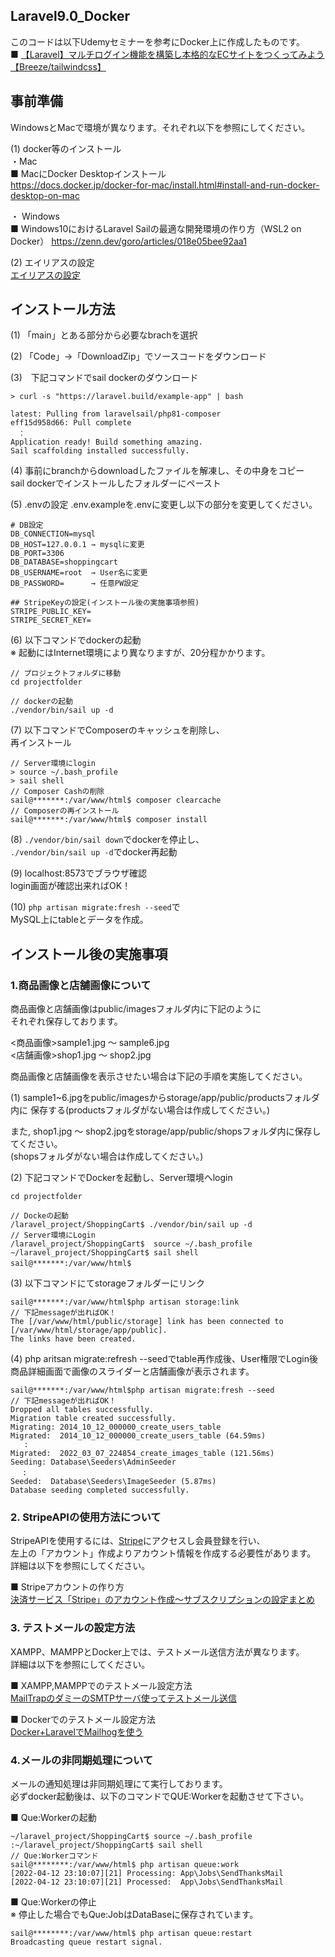 ## Laravel9.0_Docker
このコードは以下Udemyセミナーを参考にDocker上に作成したものです。<br>
■ [【Laravel】マルチログイン機能を構築し本格的なECサイトをつくってみよう【Breeze/tailwindcss】](https://www.udemy.com/course/laravel-multi-ec/)<br>

## 事前準備
WindowsとMacで環境が異なります。それぞれ以下を参照にしてください。<br>

(1) docker等のインストール<br>
・Mac<br>
■ MacにDocker Desktopインストール<br>
https://docs.docker.jp/docker-for-mac/install.html#install-and-run-docker-desktop-on-mac

・ Windows<br>
■ Windows10におけるLaravel Sailの最適な開発環境の作り方（WSL2 on Docker）
https://zenn.dev/goro/articles/018e05bee92aa1

(2) エイリアスの設定<br>
[エイリアスの設定](https://qiita.com/print_r_keeeng/items/544d14e4e0eab0508985#%E3%82%A8%E3%82%A4%E3%83%AA%E3%82%A2%E3%82%B9%E8%A8%AD%E5%AE%9A)
## インストール方法
(1) 「main」とある部分から必要なbrachを選択<br>

(2) 「Code」→「DownloadZip」でソースコードをダウンロード<br>

(3)　下記コマンドでsail dockerのダウンロード<br>
```
> curl -s "https://laravel.build/example-app" | bash

latest: Pulling from laravelsail/php81-composer
eff15d958d66: Pull complete 
　：
Application ready! Build something amazing.
Sail scaffolding installed successfully.
```
(4) 事前にbranchからdownloadしたファイルを解凍し、その中身をコピー<br>
sail dockerでインストールしたフォルダーにペースト

(5) .envの設定
.env.exampleを.envに変更し以下の部分を変更してください。<br>
```
# DB設定
DB_CONNECTION=mysql
DB_HOST=127.0.0.1 → mysqlに変更
DB_PORT=3306
DB_DATABASE=shoppingcart
DB_USERNAME=root  → User名に変更
DB_PASSWORD=　　　 → 任意PW設定

## StripeKeyの設定(インストール後の実施事項参照)
STRIPE_PUBLIC_KEY=
STRIPE_SECRET_KEY=
```

(6) 以下コマンドでdockerの起動<br>
※ 起動にはInternet環境により異なりますが、20分程かかります。<br>
```
// プロジェクトフォルダに移動
cd projectfolder

// dockerの起動
./vendor/bin/sail up -d
```

(7) 以下コマンドでComposerのキャッシュを削除し、<br>
再インストール
```
// Server環境にlogin
> source ~/.bash_profile
> sail shell
// Composer Cashの削除
sail@*******:/var/www/html$ composer clearcache
// Composerの再インストール
sail@*******:/var/www/html$ composer install
```

(8) `./vendor/bin/sail down`でdockerを停止し、<br>
`./vendor/bin/sail up -d`でdocker再起動

(9) localhost:8573でブラウザ確認<br>
login画面が確認出来ればOK！

(10) `php artisan migrate:fresh --seed`で<br>
MySQL上にtableとデータを作成。

## インストール後の実施事項
### 1.商品画像と店舗画像について
商品画像と店舗画像はpublic/imagesフォルダ内に下記のように<br>
それぞれ保存しております。

<商品画像>sample1.jpg 〜 sample6.jpg<br>
<店舗画像>shop1.jpg ～ shop2.jpg<br>

商品画像と店舗画像を表示させたい場合は下記の手順を実施してください。<br>

(1) sample1~6.jpgをpublic/imagesからstorage/app/public/productsフォルダ内に 
保存する(productsフォルダがない場合は作成してください。)<br>

また, shop1.jpg ～ shop2.jpgをstorage/app/public/shopsフォルダ内に保存してください。<br>
(shopsフォルダがない場合は作成してください。)<br>

(2) 下記コマンドでDockerを起動し、Server環境へlogin
```
cd projectfolder

// Dockeの起動
/laravel_project/ShoppingCart$ ./vendor/bin/sail up -d
// Server環境にLogin
/laravel_project/ShoppingCart$  source ~/.bash_profile
~/laravel_project/ShoppingCart$ sail shell
sail@*******:/var/www/html$　
```

(3) 以下コマンドにてstorageフォルダーにリンク
```
sail@*******:/var/www/html$php artisan storage:link
// 下記messageが出ればOK！
The [/var/www/html/public/storage] link has been connected to [/var/www/html/storage/app/public].
The links have been created.
```

(4) php aritsan migrate:refresh --seedでtable再作成後、User権限でLogin後
商品詳細画面で画像のスライダーと店舗画像が表示されます。

```
sail@*******:/var/www/html$php artisan migrate:fresh --seed
// 下記messageが出ればOK！
Dropped all tables successfully.
Migration table created successfully.
Migrating: 2014_10_12_000000_create_users_table
Migrated:  2014_10_12_000000_create_users_table (64.59ms)
   :
Migrated:  2022_03_07_224854_create_images_table (121.56ms)
Seeding: Database\Seeders\AdminSeeder
 　:
Seeded:  Database\Seeders\ImageSeeder (5.87ms)
Database seeding completed successfully.
```

### 2. StripeAPIの使用方法について
StripeAPIを使用するには、[Stripe](https://stripe.com/jp)にアクセスし会員登録を行い、<br>
左上の「アカウント」作成よりアカウント情報を作成する必要性があります。<br>
詳細は以下を参照にしてください。<br>

■ Stripeアカウントの作り方<br>
[決済サービス「Stripe」のアカウント作成〜サブスクリプションの設定まとめ](https://macareux.co.jp/blog/stripe-subsctiption)


### 3. テストメールの設定方法
XAMPP、MAMPPとDocker上では、テストメール送信方法が異なります。<br>
詳細は以下を参照にしてください。<br>

■ XAMPP,MAMPPでのテストメール設定方法<br>
[MailTrapのダミーのSMTPサーバ使ってテストメール送信](https://reffect.co.jp/laravel/mailtrap-dummy-smtp-server)<br>

■ Dockerでのテストメール設定方法<br>
[Docker+LaravelでMailhogを使う](https://qiita.com/munimuni/items/b902f2c3ec643ed78e4a)<br>

### 4.メールの非同期処理について
メールの通知処理は非同期処理にて実行しております。<br>
必ずdocker起動後は、以下のコマンドでQUE:Workerを起動させて下さい。<br>

■ Que:Workerの起動
```
~/laravel_project/ShoppingCart$ source ~/.bash_profile
:~/laravel_project/ShoppingCart$ sail shell
// Que:Workerコマンド
sail@********:/var/www/html$ php artisan queue:work
[2022-04-12 23:10:07][21] Processing: App\Jobs\SendThanksMail
[2022-04-12 23:10:07][21] Processed:  App\Jobs\SendThanksMail
```

■ Que:Workerの停止<br>
※ 停止した場合でもQue:JobはDataBaseに保存されています。
```
sail@********:/var/www/html$ php artisan queue:restart
Broadcasting queue restart signal.
```
